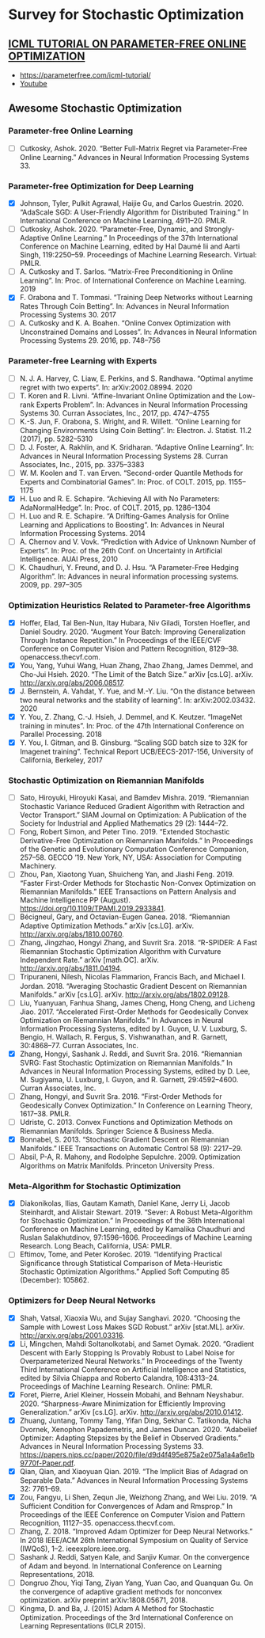 # Survey for Stochastic Optimization

## [ICML TUTORIAL ON PARAMETER-FREE ONLINE OPTIMIZATION](https://parameterfree.com/icml-tutorial/)
* https://parameterfree.com/icml-tutorial/
* [Youtube](https://www.youtube.com/playlist?list=PLlPfUtnJlgfDyQQPhSCC1X1hf6U-n3cw7)

## Awesome Stochastic Optimization

### Parameter-free Online Learning
* [ ] Cutkosky, Ashok. 2020. “Better Full-Matrix Regret via Parameter-Free Online Learning.” Advances in Neural Information Processing Systems 33.

### Parameter-free Optimization for Deep Learning
* [X] Johnson, Tyler, Pulkit Agrawal, Haijie Gu, and Carlos Guestrin. 2020. “AdaScale SGD: A User-Friendly Algorithm for Distributed Training.” In International Conference on Machine Learning, 4911–20. PMLR.
* [ ] Cutkosky, Ashok. 2020. “Parameter-Free, Dynamic, and Strongly-Adaptive Online Learning.” In Proceedings of the 37th International Conference on Machine Learning, edited by Hal Daumé Iii and Aarti Singh, 119:2250–59. Proceedings of Machine Learning Research. Virtual: PMLR.
* [ ] A. Cutkosky and T. Sarlos. “Matrix-Free Preconditioning in Online Learning”. In: Proc. of International Conference on Machine Learning. 2019
* [X] F. Orabona and T. Tommasi. “Training Deep Networks without Learning Rates Through Coin Betting”. In: Advances in Neural Information Processing Systems 30. 2017
* [ ] A. Cutkosky and K. A. Boahen. “Online Convex Optimization with Unconstrained Domains and Losses”. In: Advances in Neural Information Processing Systems 29. 2016, pp. 748–756

### Parameter-free Learning with Experts
* [ ] N. J. A. Harvey, C. Liaw, E. Perkins, and S. Randhawa. “Optimal anytime regret with two experts”. In: arXiv:2002.08994. 2020
* [ ] T. Koren and R. Livni. “Affine-Invariant Online Optimization and the Low-rank Experts Problem”. In: Advances in Neural Information Processing Systems 30. Curran Associates, Inc., 2017, pp. 4747–4755
* [ ] K.-S. Jun, F. Orabona, S. Wright, and R. Willett. “Online Learning for Changing Environments Using Coin Betting”. In: Electron. J. Statist. 11.2 (2017), pp. 5282–5310
* [ ] D. J. Foster, A. Rakhlin, and K. Sridharan. “Adaptive Online Learning”. In: Advances in Neural Information Processing Systems 28. Curran Associates, Inc., 2015, pp. 3375–3383
* [ ] W. M. Koolen and T. van Erven. “Second-order Quantile Methods for Experts and Combinatorial Games”. In: Proc. of COLT. 2015, pp. 1155–1175
* [X] H. Luo and R. E. Schapire. “Achieving All with No Parameters: AdaNormalHedge”. In: Proc. of COLT. 2015, pp. 1286–1304
* [ ] H. Luo and R. E. Schapire. “A Drifting-Games Analysis for Online Learning and Applications to Boosting”. In: Advances in Neural Information Processing Systems. 2014
* [ ] A. Chernov and V. Vovk. “Prediction with Advice of Unknown Number of Experts”. In: Proc. of the 26th Conf. on Uncertainty in Artificial Intelligence. AUAI Press, 2010
* [ ] K. Chaudhuri, Y. Freund, and D. J. Hsu. “A Parameter-Free Hedging Algorithm”. In: Advances in neural information processing systems. 2009, pp. 297–305

### Optimization Heuristics Related to Parameter-free Algorithms
* [X] Hoffer, Elad, Tal Ben-Nun, Itay Hubara, Niv Giladi, Torsten Hoefler, and Daniel Soudry. 2020. “Augment Your Batch: Improving Generalization Through Instance Repetition.” In Proceedings of the IEEE/CVF Conference on Computer Vision and Pattern Recognition, 8129–38. openaccess.thecvf.com.
* [X] You, Yang, Yuhui Wang, Huan Zhang, Zhao Zhang, James Demmel, and Cho-Jui Hsieh. 2020. “The Limit of the Batch Size.” arXiv [cs.LG]. arXiv. http://arxiv.org/abs/2006.08517.
* [X] J. Bernstein, A. Vahdat, Y. Yue, and M.-Y. Liu. “On the distance between two neural networks and the stability of learning”. In: arXiv:2002.03432. 2020
* [X] Y. You, Z. Zhang, C.-J. Hsieh, J. Demmel, and K. Keutzer. “ImageNet training in minutes”. In: Proc. of the 47th International Conference on Parallel Processing. 2018
* [X] Y. You, I. Gitman, and B. Ginsburg. “Scaling SGD batch size to 32K for Imagenet training”. Technical Report UCB/EECS-2017-156, University of California, Berkeley, 2017

### Stochastic Optimization on Riemannian Manifolds
* [ ] Sato, Hiroyuki, Hiroyuki Kasai, and Bamdev Mishra. 2019. “Riemannian Stochastic Variance Reduced Gradient Algorithm with Retraction and Vector Transport.” SIAM Journal on Optimization: A Publication of the Society for Industrial and Applied Mathematics 29 (2): 1444–72.
* [ ] Fong, Robert Simon, and Peter Tino. 2019. “Extended Stochastic Derivative-Free Optimization on Riemannian Manifolds.” In Proceedings of the Genetic and Evolutionary Computation Conference Companion, 257–58. GECCO ’19. New York, NY, USA: Association for Computing Machinery.
* [ ] Zhou, Pan, Xiaotong Yuan, Shuicheng Yan, and Jiashi Feng. 2019. “Faster First-Order Methods for Stochastic Non-Convex Optimization on Riemannian Manifolds.” IEEE Transactions on Pattern Analysis and Machine Intelligence PP (August). https://doi.org/10.1109/TPAMI.2019.2933841.
* [ ] Bécigneul, Gary, and Octavian-Eugen Ganea. 2018. “Riemannian Adaptive Optimization Methods.” arXiv [cs.LG]. arXiv. http://arxiv.org/abs/1810.00760.
* [ ] Zhang, Jingzhao, Hongyi Zhang, and Suvrit Sra. 2018. “R-SPIDER: A Fast Riemannian Stochastic Optimization Algorithm with Curvature Independent Rate.” arXiv [math.OC]. arXiv. http://arxiv.org/abs/1811.04194.
* [ ] Tripuraneni, Nilesh, Nicolas Flammarion, Francis Bach, and Michael I. Jordan. 2018. “Averaging Stochastic Gradient Descent on Riemannian Manifolds.” arXiv [cs.LG]. arXiv. http://arxiv.org/abs/1802.09128.
* [ ] Liu, Yuanyuan, Fanhua Shang, James Cheng, Hong Cheng, and Licheng Jiao. 2017. “Accelerated First-Order Methods for Geodesically Convex Optimization on Riemannian Manifolds.” In Advances in Neural Information Processing Systems, edited by I. Guyon, U. V. Luxburg, S. Bengio, H. Wallach, R. Fergus, S. Vishwanathan, and R. Garnett, 30:4868–77. Curran Associates, Inc.
* [X] Zhang, Hongyi, Sashank J. Reddi, and Suvrit Sra. 2016. “Riemannian SVRG: Fast Stochastic Optimization on Riemannian Manifolds.” In Advances in Neural Information Processing Systems, edited by D. Lee, M. Sugiyama, U. Luxburg, I. Guyon, and R. Garnett, 29:4592–4600. Curran Associates, Inc.
* [ ] Zhang, Hongyi, and Suvrit Sra. 2016. “First-Order Methods for Geodesically Convex Optimization.” In Conference on Learning Theory, 1617–38. PMLR.
* [ ] Udriste, C. 2013. Convex Functions and Optimization Methods on Riemannian Manifolds. Springer Science & Business Media.
* [X] Bonnabel, S. 2013. “Stochastic Gradient Descent on Riemannian Manifolds.” IEEE Transactions on Automatic Control 58 (9): 2217–29.
* [ ] Absil, P-A, R. Mahony, and Rodolphe Sepulchre. 2009. Optimization Algorithms on Matrix Manifolds. Princeton University Press.

### Meta-Algorithm for Stochastic Optimization
* [X] Diakonikolas, Ilias, Gautam Kamath, Daniel Kane, Jerry Li, Jacob Steinhardt, and Alistair Stewart. 2019. “Sever: A Robust Meta-Algorithm for Stochastic Optimization.” In Proceedings of the 36th International Conference on Machine Learning, edited by Kamalika Chaudhuri and Ruslan Salakhutdinov, 97:1596–1606. Proceedings of Machine Learning Research. Long Beach, California, USA: PMLR.
* [ ] Eftimov, Tome, and Peter Korošec. 2019. “Identifying Practical Significance through Statistical Comparison of Meta-Heuristic Stochastic Optimization Algorithms.” Applied Soft Computing 85 (December): 105862.

### Optimizers for Deep Neural Networks
* [X] Shah, Vatsal, Xiaoxia Wu, and Sujay Sanghavi. 2020. “Choosing the Sample with Lowest Loss Makes SGD Robust.” arXiv [stat.ML]. arXiv. http://arxiv.org/abs/2001.03316.
* [X] Li, Mingchen, Mahdi Soltanolkotabi, and Samet Oymak. 2020. “Gradient Descent with Early Stopping Is Provably Robust to Label Noise for Overparameterized Neural Networks.” In Proceedings of the Twenty Third International Conference on Artificial Intelligence and Statistics, edited by Silvia Chiappa and Roberto Calandra, 108:4313–24. Proceedings of Machine Learning Research. Online: PMLR.
* [X] Foret, Pierre, Ariel Kleiner, Hossein Mobahi, and Behnam Neyshabur. 2020. “Sharpness-Aware Minimization for Efficiently Improving Generalization.” arXiv [cs.LG]. arXiv. http://arxiv.org/abs/2010.01412.
* [X] Zhuang, Juntang, Tommy Tang, Yifan Ding, Sekhar C. Tatikonda, Nicha Dvornek, Xenophon Papademetris, and James Duncan. 2020. “Adabelief Optimizer: Adapting Stepsizes by the Belief in Observed Gradients.” Advances in Neural Information Processing Systems 33. https://papers.nips.cc/paper/2020/file/d9d4f495e875a2e075a1a4a6e1b9770f-Paper.pdf.
* [X] Qian, Qian, and Xiaoyuan Qian. 2019. “The Implicit Bias of Adagrad on Separable Data.” Advances in Neural Information Processing Systems 32: 7761–69.
* [X] Zou, Fangyu, Li Shen, Zequn Jie, Weizhong Zhang, and Wei Liu. 2019. “A Sufficient Condition for Convergences of Adam and Rmsprop.” In Proceedings of the IEEE Conference on Computer Vision and Pattern Recognition, 11127–35. openaccess.thecvf.com.
* [ ] Zhang, Z. 2018. “Improved Adam Optimizer for Deep Neural Networks.” In 2018 IEEE/ACM 26th International Symposium on Quality of Service (IWQoS), 1–2. ieeexplore.ieee.org.
* [ ] Sashank J. Reddi, Satyen Kale, and Sanjiv Kumar. On the convergence of Adam and beyond. In International Conference on Learning Representations, 2018.
* [ ] Dongruo Zhou, Yiqi Tang, Ziyan Yang, Yuan Cao, and Quanquan Gu. On the convergence of adaptive gradient methods for nonconvex optimization. arXiv preprint arXiv:1808.05671, 2018.
* [ ] Kingma, D. and Ba, J. (2015) Adam A Method for Stochastic Optimization. Proceedings of the 3rd International Conference on Learning Representations (ICLR 2015).
